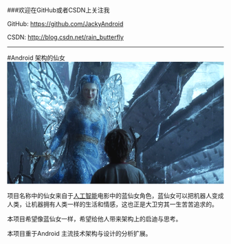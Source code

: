 ###欢迎在GitHub或者CSDN上关注我

GitHub: https://github.com/JackyAndroid

CSDN: http://blog.csdn.net/rain_butterfly

---
#Android 架构的仙女
![BlueFairy](https://github.com/JackyAndroid/Android-Architecture-Fairy/blob/master/Art/BlueFairy.png)

项目名称中的仙女来自于[人工智能](http://baike.baidu.com/subview/2949/5816870.htm)电影中的蓝仙女角色，蓝仙女可以把机器人变成人类，让机器拥有人类一样的生活和情感，这也正是大卫穷其一生苦苦追求的。

本项目希望像蓝仙女一样，希望给他人带来架构上的启迪与思考。

本项目重于Android 主流技术架构与设计的分析扩展。




